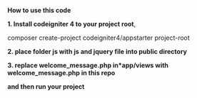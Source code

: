 **How to use this code**

**1. Install codeigniter 4 to your project root**, 

composer create-project codeigniter4/appstarter project-root

**2. place folder js with js and jquery file into public directory**

**3. replace welcome_message.php in*app/views with welcome_message.php in this repo**
 
**and then run your project**
